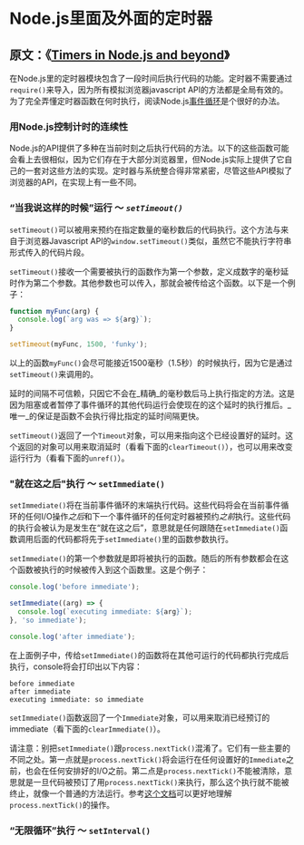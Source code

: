 # Node.js里面及外面的定时器 #

## 原文：《[Timers in Node.js and beyond](https://nodejs.org/en/docs/guides/timers-in-node/ "Timers in Node.js and beyond")》 ##

在Node.js里的定时器模块包含了一段时间后执行代码的功能。定时器不需要通过`require()`来导入，因为所有模拟浏览器javascript API的方法都是全局有效的。为了完全弄懂定时器函数在何时执行，阅读Node.js[事件循环](/NodejsEventLoopTimerAndProcessNextTick_cn.md "NodeJS的事件循环，定时器和process.nextTick()")是个很好的办法。

### 用Node.js控制计时的连续性 ###

Node.js的API提供了多种在当前时刻之后执行代码的方法。以下的这些函数可能会看上去很相似，因为它们存在于大部分浏览器里，但Node.js实际上提供了它自己的一套对这些方法的实现。定时器与系统整合得非常紧密，尽管这些API模拟了浏览器的API，在实现上有一些不同。

### “当我说这样的时候”运行 ～ _`setTimeout()`_ ###

`setTimeout()`可以被用来预约在指定数量的毫秒数后的代码执行。这个方法与来自于浏览器Javascript API的`window.setTimeout()`类似，虽然它不能执行字符串形式传入的代码片段。

`setTimeout()`接收一个需要被执行的函数作为第一个参数，定义成数字的毫秒延时作为第二个参数。其他参数也可以传入，那就会被传给这个函数。以下是一个例子：

```js
function myFunc(arg) {
  console.log(`arg was => ${arg}`);
}

setTimeout(myFunc, 1500, 'funky');
```

以上的函数`myFunc()`会尽可能接近1500毫秒（1.5秒）的时候执行，因为它是通过`setTimeout()`来调用的。

延时的间隔不可信赖，只因它不会在_精确_的毫秒数后马上执行指定的方法。这是因为阻塞或者暂停了事件循环的其他代码运行会使现在的这个延时的执行推后。_唯一_的保证是函数不会执行得比指定的延时间隔更快。

`setTimeout()`返回了一个`Timeout`对象，可以用来指向这个已经设置好的延时。这个返回的对象可以用来取消延时（看看下面的`clearTimeout()`），也可以用来改变运行行为（看看下面的`unref()`）。

### "就在这之后"执行 ～ `setImmediate()` ###

`setImmediate()`将在当前事件循环的末端执行代码。这些代码将会在当前事件循环的任何I/O操作*之后*和下一个事件循环的任何定时器被预约*之前*执行。这些代码的执行会被认为是发生在“就在这之后”，意思就是任何跟随在`setImmediate()`函数调用后面的代码都将先于`setImmediate()`里的函数参数执行。

`setImmediate()`的第一个参数就是即将被执行的函数。随后的所有参数都会在这个函数被执行的时候被传入到这个函数里。这是个例子：

```js
console.log('before immediate');

setImmediate((arg) => {
  console.log(`executing immediate: ${arg}`);
}, 'so immediate');

console.log('after immediate');
```

在上面例子中，传给`setImmediate()`的函数将在其他可运行的代码都执行完成后执行，console将会打印出以下内容：

```text
before immediate
after immediate
executing immediate: so immediate
```

`setImmediate()`函数返回了一个`Immediate`对象，可以用来取消已经预订的immediate（看下面的`clearImmediate()`）。

请注意：别把`setImmediate()`跟`process.nextTick()`混淆了。它们有一些主要的不同之处。第一点就是`process.nextTick()`将会运行在任何设置好的`Immediate`之前，也会在任何安排好的I/O之前。第二点是`process.nextTick()`不能被清除，意思就是一旦代码被预订了用`process.nextTick()`来执行，那么这个执行就不能被终止，就像一个普通的方法运行。参考[这个文档](//NodejsEventLoopTimerAndProcessNextTick_cn.md "NodeJS的事件循环，定时器和process.nextTick()")可以更好地理解`process.nextTick()`的操作。

### “无限循环”执行 ～ `setInterval()` ###

